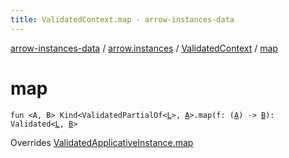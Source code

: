 ```yaml
---
title: ValidatedContext.map - arrow-instances-data
---
```


[arrow-instances-data](../../index.html) / [arrow.instances](../index.html) / [ValidatedContext](index.html) / [map](./map.html)

# map

`fun <A, B> Kind<ValidatedPartialOf<`[`L`](index.html#L)`>, `[`A`](map.html#A)`>.map(f: (`[`A`](map.html#A)`) -> `[`B`](map.html#B)`): Validated<`[`L`](index.html#L)`, `[`B`](map.html#B)`>`

Overrides [ValidatedApplicativeInstance.map](../-validated-applicative-instance/map.html)

